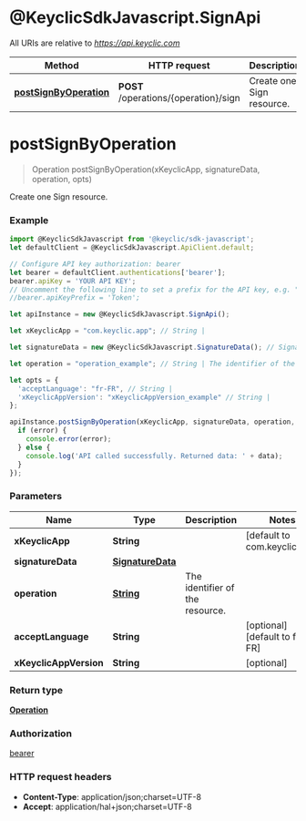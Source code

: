 # @KeyclicSdkJavascript.SignApi

All URIs are relative to *https://api.keyclic.com*

Method | HTTP request | Description
------------- | ------------- | -------------
[**postSignByOperation**](SignApi.md#postSignByOperation) | **POST** /operations/{operation}/sign | Create one Sign resource.


<a name="postSignByOperation"></a>
# **postSignByOperation**
> Operation postSignByOperation(xKeyclicApp, signatureData, operation, opts)

Create one Sign resource.

### Example
```javascript
import @KeyclicSdkJavascript from '@keyclic/sdk-javascript';
let defaultClient = @KeyclicSdkJavascript.ApiClient.default;

// Configure API key authorization: bearer
let bearer = defaultClient.authentications['bearer'];
bearer.apiKey = 'YOUR API KEY';
// Uncomment the following line to set a prefix for the API key, e.g. "Token" (defaults to null)
//bearer.apiKeyPrefix = 'Token';

let apiInstance = new @KeyclicSdkJavascript.SignApi();

let xKeyclicApp = "com.keyclic.app"; // String | 

let signatureData = new @KeyclicSdkJavascript.SignatureData(); // SignatureData | 

let operation = "operation_example"; // String | The identifier of the resource.

let opts = { 
  'acceptLanguage': "fr-FR", // String | 
  'xKeyclicAppVersion': "xKeyclicAppVersion_example" // String | 
};

apiInstance.postSignByOperation(xKeyclicApp, signatureData, operation, opts, (error, data, response) => {
  if (error) {
    console.error(error);
  } else {
    console.log('API called successfully. Returned data: ' + data);
  }
});
```

### Parameters

Name | Type | Description  | Notes
------------- | ------------- | ------------- | -------------
 **xKeyclicApp** | **String**|  | [default to com.keyclic.app]
 **signatureData** | [**SignatureData**](SignatureData.md)|  | 
 **operation** | [**String**](.md)| The identifier of the resource. | 
 **acceptLanguage** | **String**|  | [optional] [default to fr-FR]
 **xKeyclicAppVersion** | **String**|  | [optional] 

### Return type

[**Operation**](Operation.md)

### Authorization

[bearer](../README.md#bearer)

### HTTP request headers

 - **Content-Type**: application/json;charset=UTF-8
 - **Accept**: application/hal+json;charset=UTF-8

